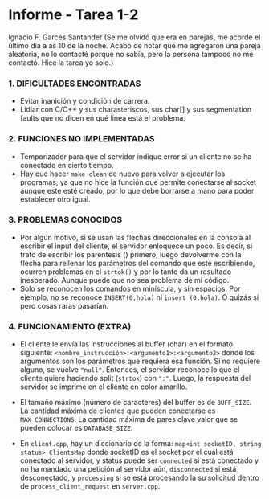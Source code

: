﻿# Informe - Tarea 1-2
Ignacio F. Garcés Santander
(Se me olvidó que era en parejas, me acordé el último día a as 10 de la noche. Acabo de notar que me agregaron una pareja aleatoria, no lo contacté porque no sabía, pero la persona tampoco no me contactó. Hice la tarea yo solo.)


### 1. DIFICULTADES ENCONTRADAS
- Evitar inanición y condición de carrera.
- Lidiar con C/C++ y sus charasteriscos, sus char[] y sus segmentation faults que no dicen en qué linea está el problema.


### 2. FUNCIONES NO IMPLEMENTADAS
- Temporizador para que el servidor indique error si un cliente no se ha conectado en cierto tiempo.
- Hay que hacer `make clean` de nuevo para volver a ejecutar los programas, ya que no hice la función que permite conectarse al socket aunque este esté creado, por lo que debe borrarse a mano para poder establecer otro igual.


### 3. PROBLEMAS CONOCIDOS
- Por algún motivo, si se usan las flechas direccionales en la consola al escribir el input del cliente, el servidor enloquece un poco. Es decir, si trato de escribir los paréntesis () primero, luego devolverme con la flecha para rellenar los parámetros del comando que esté escribiendo, ocurren problemas en el `strtok()` y por lo tanto da un resultado inesperado. Aunque puede que no sea problema de mi código.
- Solo se reconocen los comandos en miníscula, y sin espacios. Por ejemplo, no se reconoce `INSERT(0,hola)` ni `insert (0,hola)`. O quizás sí pero cosas raras pasarían.


### 4. FUNCIONAMIENTO (EXTRA)
- El cliente le envía las instrucciones al buffer (char) en el formato siguiente:
  `<nombre_instrucción>:<argumento1>:<argumento2>`
  donde los argumentos son los parámetros que requiera esa función. Si no requiere alguno, se vuelve `"null"`. Entonces, el servidor reconoce lo que el cliente quiere haciendo split (`strtok`) con `":"`. Luego, la respuesta del servidor se imprime en el cliente en color amarillo.

- El tamaño máximo (número de caracteres) del buffer es de `BUFF_SIZE`. La cantidad máxima de clientes que pueden conectarse es `MAX_CONNECTIONS`. La cantidad máxima de pares clave valor que se pueden colocar es `DATABASE_SIZE`.

- En `client.cpp`, hay un diccionario de la forma:
  `map<int socketID, string status> ClientsMap`
  donde socketID es el socket por el cual está conectado al servidor, y status puede ser `connected` si está conectado y no ha mandado una petición al servidor aún, `disconnected` si está desconectado, y `processing` si se está procesando la su solicitud dentro de `process_client_request` en `server.cpp`.